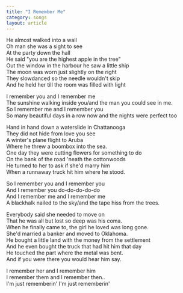```yaml
---
title: "I Remember Me"
category: songs
layout: article
---
```


He almost walked into a wall  
Oh man she was a sight to see  
At the party down the hall  
He said "you are the highest apple in the tree"  
Out the window in the harbour he saw a little ship  
The moon was worn just slightly on the right  
They slowdanced so the needle wouldn't skip  
And he held her till the room was filled with light

I remember you and I remember me  
The sunshine walking inside you/and the man you could see in me.  
So I remember me and I remember you  
So many beautiful days in a row now and the nights were perfect too

Hand in hand down a waterslide in Chattanooga  
They did not hide from love you see  
A winter's plane flight to Aruba  
Where he threw a boombox into the sea.  
One day they were cutting flowers for something to do  
On the bank of the road 'neath the cottonwoods  
He turned to her to ask if she'd marry him  
When a runnaway truck hit him where he stood.

So I remember you and I remember you  
And I remember you do-do-do-do-do  
And I remember me and I remember me  
A blackhalk nailed to the sky/and the tape hiss from the trees.

Everybody said she needed to move on  
That he was all but lost so deep was his coma.  
When he finally came to, the girl he loved was long gone.  
She'd married a banker and moved to Oklahoma.  
He bought a little land with the money from the settlement  
And he even bought the truck that had hit him that day  
He touched the part where the metal was bent.  
And if you were there you would hear him say.

I remember her and I remember him  
I remember them and I remember then..  
I'm just rememberin' I'm just rememberin'
